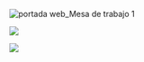 ![portada web_Mesa de trabajo 1](https://user-images.githubusercontent.com/81307858/114276387-64f85b80-99f4-11eb-9896-f4782ad47262.jpg)

[<img align="center" src="https://user-images.githubusercontent.com/81307858/113779115-367c3700-96fb-11eb-9224-0586b9a4c16a.jpg" />][Website]

[Website]: https://scs4hwkacnb.typeform.com/to/SDqPkxpG

[<img align="center"  src="https://user-images.githubusercontent.com/81307858/113779341-9246c000-96fb-11eb-9901-14e934a0b64e.jpg" />][Descargar]

[Descargar]: https://github.com/Michellemcisaac/Diseno-para-la-escritura/files/6255435/Sonda.interactiva.3.1.pdf


